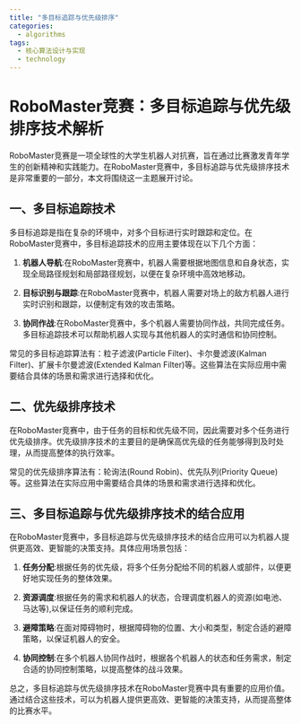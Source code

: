 ```yaml
---  
title: "多目标追踪与优先级排序"  
categories:  
  - algorithms  
tags: 
  - 核心算法设计与实现 
  - technology  
---  
```


# RoboMaster竞赛：多目标追踪与优先级排序技术解析

RoboMaster竞赛是一项全球性的大学生机器人对抗赛，旨在通过比赛激发青年学生的创新精神和实践能力。在RoboMaster竞赛中，多目标追踪与优先级排序技术是非常重要的一部分，本文将围绕这一主题展开讨论。

## 一、多目标追踪技术

多目标追踪是指在复杂的环境中，对多个目标进行实时跟踪和定位。在RoboMaster竞赛中，多目标追踪技术的应用主要体现在以下几个方面：

1. **机器人导航**:在RoboMaster竞赛中，机器人需要根据地图信息和自身状态，实现全局路径规划和局部路径规划，以便在复杂环境中高效地移动。

2. **目标识别与跟踪**:在RoboMaster竞赛中，机器人需要对场上的敌方机器人进行实时识别和跟踪，以便制定有效的攻击策略。

3. **协同作战**:在RoboMaster竞赛中，多个机器人需要协同作战，共同完成任务。多目标追踪技术可以帮助机器人实现与其他机器人的实时通信和协同控制。

常见的多目标追踪算法有：粒子滤波(Particle Filter)、卡尔曼滤波(Kalman Filter)、扩展卡尔曼滤波(Extended Kalman Filter)等。这些算法在实际应用中需要结合具体的场景和需求进行选择和优化。

## 二、优先级排序技术

在RoboMaster竞赛中，由于任务的目标和优先级不同，因此需要对多个任务进行优先级排序。优先级排序技术的主要目的是确保高优先级的任务能够得到及时处理，从而提高整体的执行效率。

常见的优先级排序算法有：轮询法(Round Robin)、优先队列(Priority Queue)等。这些算法在实际应用中需要结合具体的场景和需求进行选择和优化。

## 三、多目标追踪与优先级排序技术的结合应用

在RoboMaster竞赛中，多目标追踪与优先级排序技术的结合应用可以为机器人提供更高效、更智能的决策支持。具体应用场景包括：

1. **任务分配**:根据任务的优先级，将多个任务分配给不同的机器人或部件，以便更好地实现任务的整体效果。

2. **资源调度**:根据任务的需求和机器人的状态，合理调度机器人的资源(如电池、马达等),以保证任务的顺利完成。

3. **避障策略**:在面对障碍物时，根据障碍物的位置、大小和类型，制定合适的避障策略，以保证机器人的安全。

4. **协同控制**:在多个机器人协同作战时，根据各个机器人的状态和任务需求，制定合适的协同控制策略，以提高整体的战斗效果。

总之，多目标追踪与优先级排序技术在RoboMaster竞赛中具有重要的应用价值。通过结合这些技术，可以为机器人提供更高效、更智能的决策支持，从而提高整体的比赛水平。 
